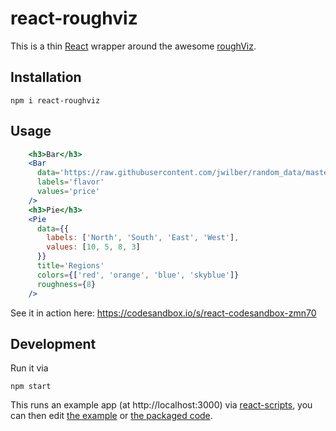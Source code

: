 # react-roughviz

This is a thin [React](https://reactjs.org) wrapper around the awesome [roughViz](https://github.com/jwilber/roughViz).

## Installation

```
npm i react-roughviz
```

## Usage

```jsx
    <h3>Bar</h3>
    <Bar
      data='https://raw.githubusercontent.com/jwilber/random_data/master/flavors.csv'
      labels='flavor'
      values='price'
    />
    <h3>Pie</h3>
    <Pie
      data={{
        labels: ['North', 'South', 'East', 'West'],
        values: [10, 5, 8, 3]
      }}
      title='Regions'
      colors={['red', 'orange', 'blue', 'skyblue']}
      roughness={8}
    />
```

See it in action here: https://codesandbox.io/s/react-codesandbox-zmn70


## Development

Run it via

```
npm start
```

This runs an example app (at http://localhost:3000) via [react-scripts](https://www.npmjs.com/package/react-scripts), you can then edit [the example](./src/index.js) or [the packaged code](./src/lib/index.js).
